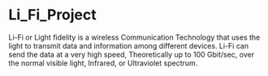 # Li_Fi_Project
Li-Fi or Light fidelity is a wireless Communication Technology that uses the light to transmit data and information among different devices. Li-Fi can send the data at a very high speed, Theoretically up to 100 Gbit/sec, over the normal visible light, Infrared, or Ultraviolet spectrum.
